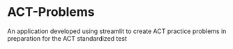 # ACT-Problems
An application developed using streamlit to create ACT practice problems in preparation for the ACT standardized test
